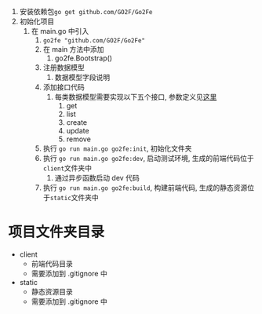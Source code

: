 1.  安装依赖包`go get github.com/GO2F/Go2Fe`
2.  初始化项目
    1.  在 main.go 中引入
        1.  `go2fe "github.com/GO2F/Go2Fe"`
        2.  在 main 方法中添加
            1.  go2fe.Bootstrap()
        3.  注册数据模型
            1.  数据模型字段说明
        4.  添加接口代码
            1.  每类数据模型需要实现以下五个接口, 参数定义见[这里](Swagger-openAPI描述)
                1.  get
                2.  list
                3.  create
                4.  update
                5.  remove
        5.  执行 `go run main.go go2fe:init`, 初始化文件夹
        6.  执行 `go run main.go go2fe:dev`, 启动测试环境, 生成的前端代码位于`client`文件夹中
            1.  通过异步函数启动 dev 代码
        7.  执行 `go run main.go go2fe:build`, 构建前端代码, 生成的静态资源位于`static`文件夹中

# 项目文件夹目录

- client
  - 前端代码目录
  - 需要添加到 .gitignore 中
- static
  - 静态资源目录
  - 需要添加到 .gitignore 中

